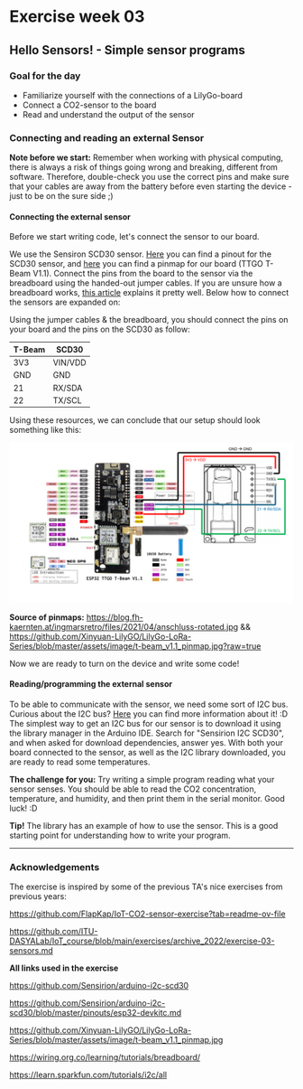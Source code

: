# Exercise week 03
## Hello Sensors! - Simple sensor programs

### Goal for the day

  * Familiarize yourself with the connections of a LilyGo-board
  * Connect a CO2-sensor to the board
  * Read and understand the output of the sensor

### Connecting and reading an external Sensor

**Note before we start:** Remember when working with physical computing, there is always a risk of things going wrong and breaking, different from software.
Therefore, double-check you use the correct pins and make sure that your cables are away from the battery before even starting the device - just to be on the sure side ;)

#### Connecting the external sensor

Before we start writing code, let's connect the sensor to our board.

We use the Sensiron SCD30 sensor.
[Here](https://github.com/Sensirion/arduino-i2c-scd30/blob/master/pinouts/esp32-devkitc.md) you can find a pinout for the SCD30 sensor, and [here](https://github.com/Xinyuan-LilyGO/LilyGo-LoRa-Series/blob/master/assets/image/t-beam_v1.1_pinmap.jpg) you can find a pinmap for our board (TTGO T-Beam V1.1). Connect the pins from the board to the sensor via the breadboard using the handed-out jumper cables.
If you are unsure how a breadboard works, [this article](https://wiring.org.co/learning/tutorials/breadboard/) explains it pretty well. Below how to connect the sensors are expanded on:

Using the jumper cables & the breadboard, you should connect the pins on your board and the pins on the SCD30 as follow:

| T-Beam                | SCD30 |
|-----------------------|-------|
|3V3                    |VIN/VDD|
|GND                    |GND    |
|21                     |RX/SDA |
|22                    |TX/SCL |

Using these resources, we can conclude that our setup should look something like this:

![pinout](images/scd_ttgo_pinout.png)

**Source of pinmaps:** https://blog.fh-kaernten.at/ingmarsretro/files/2021/04/anschluss-rotated.jpg && https://github.com/Xinyuan-LilyGO/LilyGo-LoRa-Series/blob/master/assets/image/t-beam_v1.1_pinmap.jpg?raw=true

Now we are ready to turn on the device and write some code!

#### Reading/programming the external sensor

To be able to communicate with the sensor, we need some sort of I2C bus. Curious about the I2C bus? [Here](https://learn.sparkfun.com/tutorials/i2c/all) you can find more information about it! :D
The simplest way to get an I2C bus for our sensor is to download it using the library manager in the Arduino IDE.
Search for "Sensirion I2C SCD30", and when asked for download dependencies, answer yes.
With both your board connected to the sensor, as well as the I2C library downloaded, you are ready to read some temperatures.

**The challenge for you:** Try writing a simple program reading what your sensor senses. You should be able to read the CO2 concentration, temperature, and humidity, and then print them in the serial monitor. Good luck! :D 

**Tip!** The library has an example of how to use the sensor. This is a good starting point for understanding how to write your program.



---

### Acknowledgements

The exercise is inspired by some of the previous TA's nice exercises from previous years:

https://github.com/FlapKap/IoT-CO2-sensor-exercise?tab=readme-ov-file

https://github.com/ITU-DASYALab/IoT_course/blob/main/exercises/archive_2022/exercise-03-sensors.md


**All links used in the exercise**

https://github.com/Sensirion/arduino-i2c-scd30

https://github.com/Sensirion/arduino-i2c-scd30/blob/master/pinouts/esp32-devkitc.md

https://github.com/Xinyuan-LilyGO/LilyGo-LoRa-Series/blob/master/assets/image/t-beam_v1.1_pinmap.jpg

https://wiring.org.co/learning/tutorials/breadboard/

https://learn.sparkfun.com/tutorials/i2c/all

